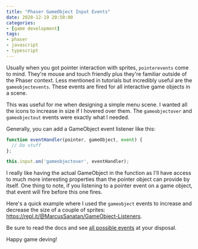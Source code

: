 ```yaml
---
title: "Phaser GameObject Input Events"
date: 2020-12-19 20:50:00
categories:
- [game development]
tags:
- phaser
- javascript
- typescript
---
```


Usually when you got pointer interaction with sprites, `pointerevents` come to mind. They're mouse and touch friendly plus they're familiar outside of the Phaser context. Less mentioned in tutorials but incredibly useful are the `gameobjectevents`. These events are fired for all interactive game objects in a scene.

This was useful for me when designing a simple menu scene. I wanted all the icons to increase in size if I hovered over them. The `gameobjectover` and `gameobjectout` events were exactly what I needed.

Generally, you can add a GameObject event listener like this:

```javascript
function eventHandler(pointer, gameObject, event) {
  // Do stuff
};

this.input.on('gameobjectover', eventHandler);
```

I really like having the actual GameObject in the function as I'll have access to much more interesting properties than the pointer object can provide by itself. One thing to note, if you listening to a pointer event on a game object, that event will fire before this one fires.

Here's a quick example where I used the `gameobject` events to increase and decrease the size of a couple of sprites: <a href="https://repl.it/@MarcusSanatan/GameObject-Listeners" target="_blank" rel="nofollow noopener noreferrer">https://repl.it/@MarcusSanatan/GameObject-Listeners</a>.

Be sure to read the docs and see <a href="https://photonstorm.github.io/phaser3-docs/Phaser.Input.Events.html" target="_blank" rel="nofollow noopener noreferrer">all possible events</a> at your disposal.

Happy game deving!
